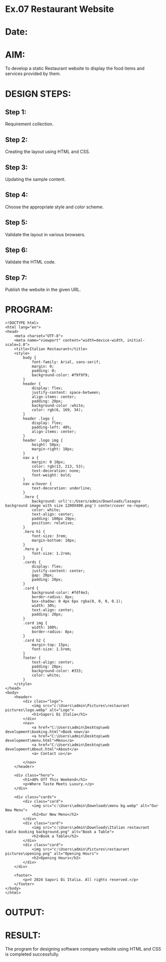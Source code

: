 # Ex.07 Restaurant Website
# Date:
# AIM:
To develop a static Restaurant website to display the food items and services provided by them.

# DESIGN STEPS:
## Step 1:
Requirement collection.

## Step 2:
Creating the layout using HTML and CSS.

## Step 3:
Updating the sample content.

## Step 4:
Choose the appropriate style and color scheme.

## Step 5:
Validate the layout in various browsers.

## Step 6:
Validate the HTML code.

## Step 7:
Publish the website in the given URL.

# PROGRAM:
~~~
<!DOCTYPE html>
<html lang="en">
<head>
    <meta charset="UTF-8">
    <meta name="viewport" content="width=device-width, initial-scale=1.0">
    <title>Italian Restaurant</title>
    <style>
        body {
            font-family: Arial, sans-serif;
            margin: 0;
            padding: 0;
            background-color: #f9f9f9;
        }
        header {
            display: flex;
            justify-content: space-between;
            align-items: center;
            padding: 20px;
            background-color :white;
            color: rgb(6, 169, 34);
        }
        header .logo {
            display: flex;
            padding-left: 40%;
            align-items: center;
        }
        header .logo img {
            height: 50px;
            margin-right: 10px;
        }
        nav a {
            margin: 0 10px;
            color: rgb(13, 213, 53);
            text-decoration: none;
            font-weight: bold;
        }
        nav a:hover {
            text-decoration: underline;
        }
        .hero {
            background: url('c:/Users/admin/Downloads/lasagna background image with size 1200X400.png') center/cover no-repeat;
            color: white;
            text-align: center;
            padding: 100px 20px;
            position: relative;
        }
        .hero h1 {
            font-size: 3rem;
            margin-bottom: 10px;
        }
        .hero p {
            font-size: 1.2rem;
        }
        .cards {
            display: flex;
            justify-content: center;
            gap: 20px;
            padding: 20px;
        }
        .card {
            background-color: #fdf4e3;
            border-radius: 8px;
            box-shadow: 0 4px 6px rgba(0, 0, 0, 0.1);
            width: 30%;
            text-align: center;
            padding: 20px;
        }
        .card img {
            width: 100%;
            border-radius: 8px;
        }
        .card h2 {
            margin-top: 15px;
            font-size: 1.5rem;
        }
        footer {
            text-align: center;
            padding: 20px;
            background-color: #333;
            color: white;
        }
    </style>
</head>
<body>
    <header>
        <div class="logo">
            <img src="c:\Users\admin\Pictures\restaurant pictures\logo.webp" alt="Logo">
            <h1>Sapori Di Italia</h1>
        </div>
        <nav>
            <a href="C:\Users\admin\Desktop\web development\booking.html">Book now</a>
            <a href="C:\Users\admin\Desktop\web development\menu.html">Menu</a>
            <a href="C:\Users\admin\Desktop\web development\About.html">About</a>
            <a> Contact us</a>

        </nav>
    </header>

    <div class="hero">
        <h1>40% Off This Weekend</h1>
        <p>Where Taste Meets Luxury.</p>
    </div>

    <div class="cards">
        <div class="card">
            <img src="c:\Users\admin\Downloads\menu bg.webp" alt="Our New Menu">
            <h2>Our New Menu</h2>
        </div>
        <div class="card">
            <img src="c:\Users\admin\Downloads\Italian restaurant table booking background.png" alt="Book a Table">
            <h2>Book a Table</h2>
        </div>
        <div class="card">
            <img src="c:\Users\admin\Pictures\restaurant pictures\opening.png" alt="Opening Hours">
            <h2>Opening Hours</h2>
        </div>
    </div>

    <footer>
        <p>© 2024 Sapori Di Italia. All rights reserved.</p>
    </footer>
</body>
</html>
~~~
# OUTPUT:
# RESULT:
The program for designing software company website using HTML and CSS is completed successfully.
